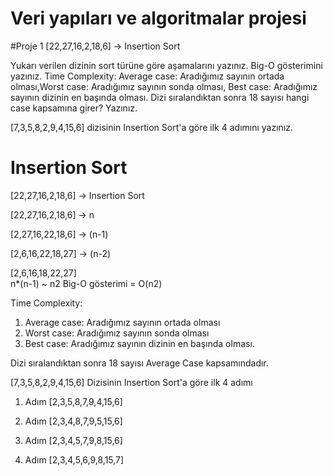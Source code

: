 # Veri yapıları ve algoritmalar projesi

#Proje 1
[22,27,16,2,18,6] -> Insertion Sort

Yukarı verilen dizinin sort türüne göre aşamalarını yazınız.
Big-O gösterimini yazınız.
Time Complexity: Average case: Aradığımız sayının ortada olması,Worst case: Aradığımız sayının sonda olması, Best case: Aradığımız sayının dizinin en başında olması.
Dizi sıralandıktan sonra 18 sayısı hangi case kapsamına girer? Yazınız.


[7,3,5,8,2,9,4,15,6] dizisinin Insertion Sort'a göre ilk 4 adımını yazınız.

# Insertion Sort 

[22,27,16,2,18,6] -> Insertion Sort 

[22,27,16,2,18,6] -> n

[2,27,16,22,18,6] -> (n-1)

[2,6,16,22,18,27] -> (n-2)

[2,6,16,18,22,27]   <br>  n*(n-1) ~ n2  Big-O gösterimi = O(n2)

Time Complexity: 

  1. Average case: Aradığımız sayının ortada olması
  2. Worst case: Aradığımız sayının sonda olması 
  3. Best case: Aradığımız sayının dizinin en başında olması.

Dizi sıralandıktan sonra 18 sayısı Average Case kapsamındadır.

[7,3,5,8,2,9,4,15,6] Dizisinin Insertion Sort'a göre ilk 4 adımı


1. Adım [2,3,5,8,7,9,4,15,6]

2. Adım [2,3,4,8,7,9,5,15,6]

3. Adım [2,3,4,5,7,9,8,15,6]

4. Adım [2,3,4,5,6,9,8,15,7]
